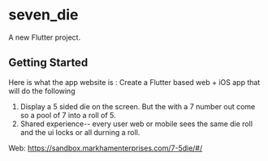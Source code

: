 # seven_die

A new Flutter project.

## Getting Started
Here is what the app website is : 
Create a Flutter based web + iOS app that will do the following

1. Display a 5 sided die on the screen. But the with a 7 number out come so a pool of 7 into a roll of 5.
2. Shared experience-- every user web or mobile sees the same die roll and the ui locks or all durning a roll.

Web: https://sandbox.markhamenterprises.com/7-5die/#/ 
